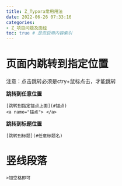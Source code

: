 ```yaml
---
title: Z_Typora常用用法
date: 2022-06-26 07:33:16
categories:
- Z_项目问题及面经
toc: true # 是否启用内容索引
---
```


# 页面内跳转到指定位置

注意：点击跳转必须是ctry+鼠标点击，才能跳转

**跳转到任意位置**

```
[跳转到指定锚点上面](#锚点)
<a name="锚点"> </a>
```

**跳转到标题位置**

```
[跳转到标题](#任意标题名)
```

# 竖线段落

```
>加空格即可
```

